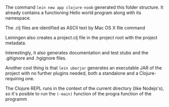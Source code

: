 The command `lein new app clojure-noob` generated this folder structure. It already contains a functioning Hello world program along with its namespace.

The .clj files are identified as ASCII text by Mac OS X file command

Leiningen also creates a project.clj file in the project root with the project metadata.

Interestingly, it also generates documentation and test stubs and the .gitignore and .hgignore files.

Another cool thing is that `lein uberjar` generates an executable JAR of the project with no further plugins needed, both a standalone and a Clojure-requiring one.

The Clojure REPL runs in the context of the current directory (like Nodejs's), so it's posible to run the `(-main)` function of the progra function of the programm
